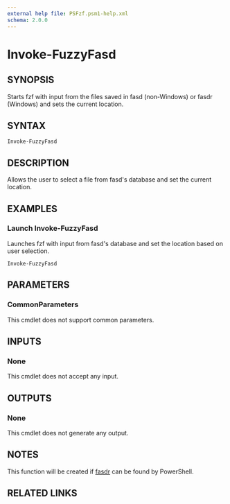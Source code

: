 ```yaml
---
external help file: PSFzf.psm1-help.xml
schema: 2.0.0
---
```


# Invoke-FuzzyFasd
## SYNOPSIS
Starts fzf with input from the files saved in fasd (non-Windows) or fasdr (Windows) and sets the current location.
## SYNTAX

```
Invoke-FuzzyFasd
```

## DESCRIPTION
Allows the user to select a file from fasd's database and set the current location.
## EXAMPLES

### Launch Invoke-FuzzyFasd
	
Launches fzf with input from fasd's database and set the location based on user selection.


```
Invoke-FuzzyFasd
```

## PARAMETERS

### CommonParameters
This cmdlet does not support common parameters.
## INPUTS

### None 
This cmdlet does not accept any input.
## OUTPUTS

### None
This cmdlet does not generate any output.
## NOTES
This function will be created if [fasdr](https://github.com/kelleyma49/fasdr) can be found by PowerShell.
## RELATED LINKS

